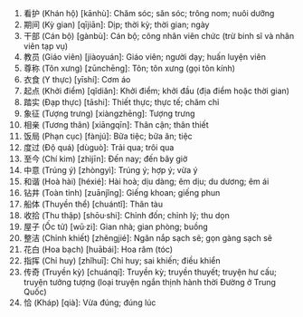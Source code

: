 1. 看护 (Khán hộ) [kānhù]: Chăm sóc; săn sóc; trông nom; nuôi dưỡng
2. 期间 (Kỳ gian) [qījiān]: Dịp; thời kỳ; thời gian; ngày
3. 干部 (Cán bộ) [gànbù]: Cán bộ; công nhân viên chức (trừ binh sĩ và nhân viên tạp vụ)
4. 教员 (Giáo viên) [jiàoyuán]: Giáo viên; người dạy; huấn luyện viên
5. 尊称 (Tôn xưng) [zūnchēng]: Tôn; tôn xưng (gọi tôn kính)
6. 衣食 (Y thực) [yīshí]: Cơm áo
7. 起点 (Khởi điểm) [qǐdiǎn]: Khởi điểm; khởi đầu (địa điểm hoặc thời gian)
8. 踏实 (Đạp thực) [tāshi]: Thiết thực; thực tế; chăm chỉ
9. 象征 (Tượng trưng) [xiàngzhēng]: Tượng trưng
10. 相亲 (Tương thân) [xiāngqīn]: Thân cận; thân thiết
11. 饭局 (Phạn cục) [fànjú]: Bữa tiệc; bữa ăn; tiệc
12. 度过 (Độ quá) [dùguò]: Trải qua; trôi qua
13. 至今 (Chí kim) [zhìjīn]: Đến nay; đến bây giờ
14. 中意 (Trúng ý) [zhòngyì]: Trúng ý; hợp ý; vừa ý
15. 和谐 (Hoà hài) [héxié]: Hài hoà; dịu dàng; êm dịu; du dương; êm ái
16. 钻井 (Toàn tỉnh) [zuānjǐng]: Giếng khoan; giếng phun
17. 船体 (Thuyền thể) [chuántǐ]: Thân tàu
18. 收拾 (Thu thập) [shōu·shi]: Chỉnh đốn; chỉnh lý; thu dọn
19. 屋子 (Ốc tử) [wū·zi]: Gian nhà; gian phòng; buồng
20. 整洁 (Chỉnh khiết) [zhěngjié]: Ngăn nắp sạch sẽ; gọn gàng sạch sẽ
21. 花白 (Hoa bạch) [huābái]: Hoa râm (tóc)
22. 指挥 (Chỉ huy) [zhǐhuī]: Chỉ huy; sai khiến; điều khiển
23. 传奇 (Truyền kỳ) [chuánqí]: Truyền kỳ; truyền thuyết; truyện hư cấu; truyện tưởng tượng (loại truyện ngắn thịnh hành thời Đường ở Trung Quốc)
24. 恰 (Kháp) [qià]: Vừa đúng; đúng lúc